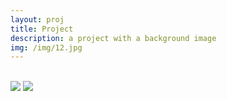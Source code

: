 ```yaml
---
layout: proj
title: Project
description: a project with a background image
img: /img/12.jpg
---
```


<div class="img_row">
	<img class="col one" src="{{ site.baseurl }}/img/1.jpg" alt="" title="example image"/>
	<img class="col one" src="{{ site.baseurl }}/img/2.jpg" alt="" title="example image"/>
	<img class="col one" src="{{ site.baseurl }}/img/3.jpg" alt="" title="example image"/>
</div>

<div class="img_row">
  <img class="col two" src="/img/6.jpg"/>
  <img class="col one" src="/img/11.jpg"/>
</div>
